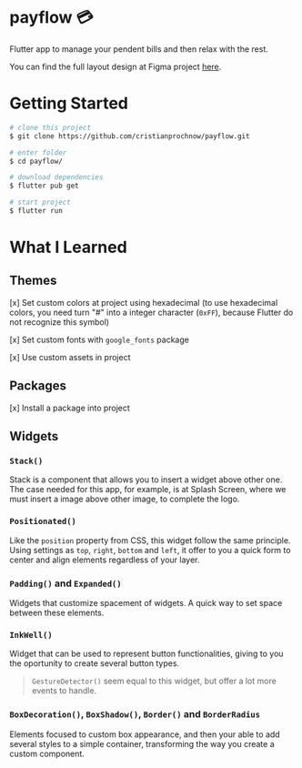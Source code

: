 # payflow 💳
Flutter app to manage your pendent bills and then relax with the rest.

You can find the full layout design at Figma project [here][figma].

# Getting Started
```bash
# clone this project
$ git clone https://github.com/cristianprochnow/payflow.git

# enter folder
$ cd payflow/

# download dependencies
$ flutter pub get

# start project
$ flutter run
```
# What I Learned

## Themes

[x] Set custom colors at project using hexadecimal (to use hexadecimal colors, you need turn "#" into a integer character (`0xFF`), because Flutter do not recognize this symbol)

[x] Set custom fonts with `google_fonts` package

[x] Use custom assets in project

## Packages

[x] Install a package into project

## Widgets

### `Stack()`

Stack is a component that allows you to insert a widget above other one. The case needed for this app, for example, is at Splash Screen, where we must insert a image above other image, to complete the logo.

### `Positionated()`

Like the `position` property from CSS, this widget follow the same principle. Using settings as `top`, `right`, `bottom` and `left`, it offer to you a quick form to center and align elements regardless of your layer.

### `Padding()` and `Expanded()`

Widgets that customize spacement of widgets. A quick way to set space between these elements.

### `InkWell()`

Widget that can be used to represent button functionalities, giving to you the oportunity to create several button types.

> `GestureDetector()` seem equal to this widget, but offer a lot more events to handle.

### `BoxDecoration()`, `BoxShadow()`, `Border()` and `BorderRadius`

Elements focused to custom box appearance, and then your able to add several styles to a simple container, transforming the way you create a custom component.

[figma]: https://www.figma.com/community/file/991337911070600335/PayFlow
